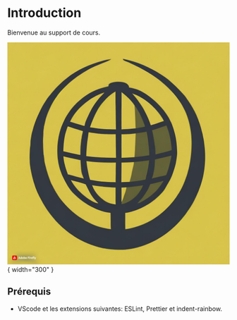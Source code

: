 # Introduction

Bienvenue au support de cours.

![logo généré par firefly](./img/logo.jpg){ width="300" }

## Prérequis

- VScode et les extensions suivantes: ESLint, Prettier et indent-rainbow.
